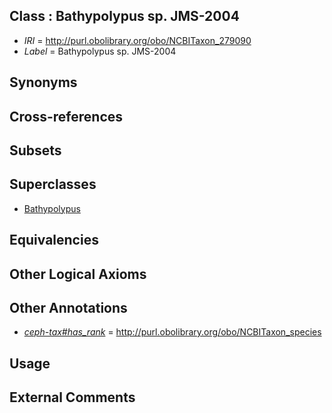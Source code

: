 
## Class : Bathypolypus sp. JMS-2004

 * *IRI* = http://purl.obolibrary.org/obo/NCBITaxon_279090
 * *Label* = Bathypolypus sp. JMS-2004

## Synonyms


## Cross-references


## Subsets


## Superclasses

 * [Bathypolypus](../../NCBITaxon/94/NCBITaxon_85594.md)

## Equivalencies


## Other Logical Axioms


## Other Annotations

 * *[ceph-tax#has_rank](../../ceph-tax#has/nk/ceph-tax#has_rank.md)* = http://purl.obolibrary.org/obo/NCBITaxon_species

## Usage


## External Comments

